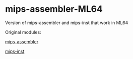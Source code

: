 # mips-assembler-ML64
Version of mips-assembler and mips-inst that work in ML64

Original modules:

[mips-assembler](https://www.npmjs.com/package/mips-assembler)

[mips-inst](https://www.npmjs.com/package/mips-inst)